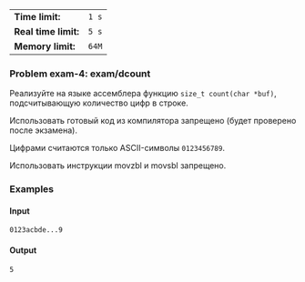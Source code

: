 |                      |       |
|----------------------|-------|
| **Time limit:**      | `1 s` |
| **Real time limit:** | `5 s` |
| **Memory limit:**    | `64M` |


### Problem exam-4: exam/dcount

Реализуйте на языке ассемблера функцию `size_t count(char *buf)`, подсчитывающую количество цифр в
строке.

Использовать готовый код из компилятора запрещено (будет проверено после экзамена).

Цифрами считаются только ASCII-символы `0123456789`.

Использовать инструкции movzbl и movsbl запрещено.

### Examples

#### Input

    
    
    0123acbde...9

#### Output

    
    
    5

